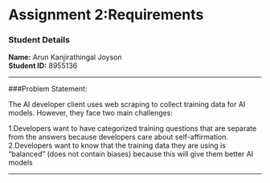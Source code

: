 # Assignment 2:Requirements

### Student Details

**Name:** Arun Kanjirathingal Joyson  
**Student ID:** 8955136

---

###Problem Statement:

The AI developer client uses web scraping to collect training data for AI models. However, they face two main challenges:

1.Developers want to have categorized training questions that are separate from the answers because developers care about self-affirmation.
2.Developers want to know that the training data they are using is “balanced” (does not contain biases) because this will give them better AI models

---
